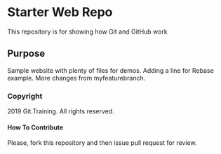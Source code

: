 # Starter Web Repo

This repository is for showing how Git and GitHub work

## Purpose

Sample website with plenty of files for demos.
Adding a line for Rebase example.
More changes from myfeaturebranch.

### Copyright

2019 Git.Training. All rights reserved.

#### How To Contribute

Please, fork this repository and then issue pull request for review.
